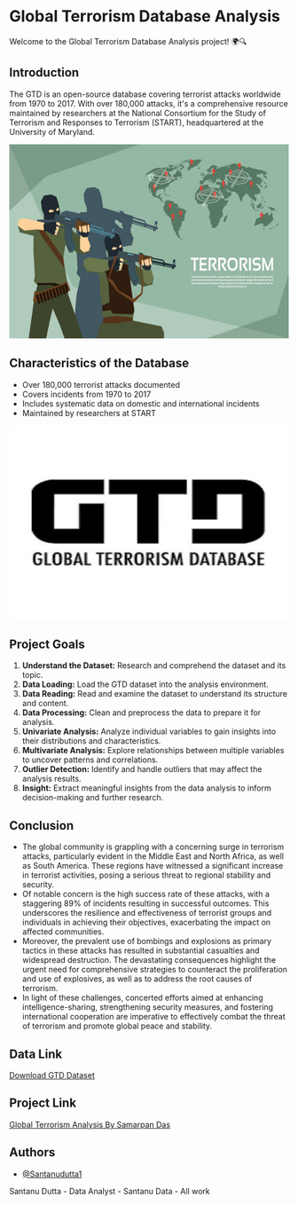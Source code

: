 # Global Terrorism Database Analysis

Welcome to the Global Terrorism Database Analysis project! 🌍🔍

## Introduction
The GTD is an open-source database covering terrorist attacks worldwide from 1970 to 2017. With over 180,000 attacks, it's a comprehensive resource maintained by researchers at the National Consortium for the Study of Terrorism and Responses to Terrorism (START), headquartered at the University of Maryland.
<p align="center">
  <img width="600" height="350" src="Global Terrorism EDA/96670ti1.jpg">
</p>

## Characteristics of the Database
- Over 180,000 terrorist attacks documented
- Covers incidents from 1970 to 2017
- Includes systematic data on domestic and international incidents
- Maintained by researchers at START
<p align="center">
  <img width="600" height="350" src="Global Terrorism EDA/download.png">
</p>

## Project Goals
1. **Understand the Dataset:** Research and comprehend the dataset and its topic.
2. **Data Loading:** Load the GTD dataset into the analysis environment.
3. **Data Reading:** Read and examine the dataset to understand its structure and content.
4. **Data Processing:** Clean and preprocess the data to prepare it for analysis.
5. **Univariate Analysis:** Analyze individual variables to gain insights into their distributions and characteristics.
6. **Multivariate Analysis:** Explore relationships between multiple variables to uncover patterns and correlations.
7. **Outlier Detection:** Identify and handle outliers that may affect the analysis results.
8. **Insight:** Extract meaningful insights from the data analysis to inform decision-making and further research.

## Conclusion
- The global community is grappling with a concerning surge in terrorism attacks, particularly evident in the Middle East and North Africa, as well as South America. These regions have witnessed a significant increase in terrorist activities, posing a serious threat to regional stability and security.
- Of notable concern is the high success rate of these attacks, with a staggering 89% of incidents resulting in successful outcomes. This underscores the resilience and effectiveness of terrorist groups and individuals in achieving their objectives, exacerbating the impact on affected communities.
- Moreover, the prevalent use of bombings and explosions as primary tactics in these attacks has resulted in substantial casualties and widespread destruction. The devastating consequences highlight the urgent need for comprehensive strategies to counteract the proliferation and use of explosives, as well as to address the root causes of terrorism.
- In light of these challenges, concerted efforts aimed at enhancing intelligence-sharing, strengthening security measures, and fostering international cooperation are imperative to effectively combat the threat of terrorism and promote global peace and stability.
## Data Link
[Download GTD Dataset](https://www.kaggle.com/datasets/START-UMD/gtd)

## Project Link
[Global Terrorism Analysis By Samarpan Das](https://github.com/SantanuDutta1/Global-Terrorism-Data-Analysis)

## Authors

- [@Santanudutta1](https://github.com/SantanuDutta1)

Santanu Dutta - Data Analyst - Santanu Data - All work
